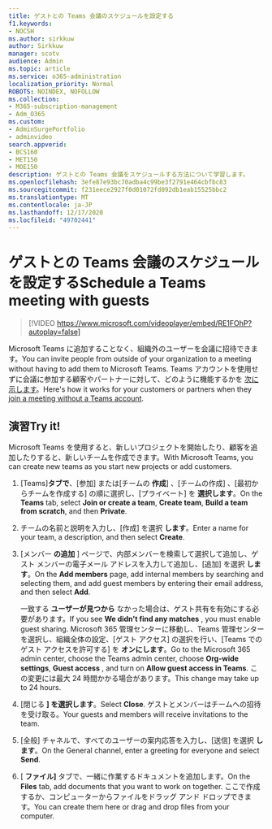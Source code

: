 ```yaml
---
title: ゲストとの Teams 会議のスケジュールを設定する
f1.keywords:
- NOCSH
ms.author: sirkkuw
author: Sirkkuw
manager: scotv
audience: Admin
ms.topic: article
ms.service: o365-administration
localization_priority: Normal
ROBOTS: NOINDEX, NOFOLLOW
ms.collection:
- M365-subscription-management
- Adm_O365
ms.custom:
- AdminSurgePortfolio
- adminvideo
search.appverid:
- BCS160
- MET150
- MOE150
description: ゲストとの Teams 会議をスケジュールする方法について学習します。
ms.openlocfilehash: 3efe87e93bc70adba4c99be3f2791e464cbfbc83
ms.sourcegitcommit: f231eece2927f0d01072fd092db1eab15525bbc2
ms.translationtype: MT
ms.contentlocale: ja-JP
ms.lasthandoff: 12/17/2020
ms.locfileid: "49702441"
---
```

# <a name="schedule-a-teams-meeting-with-guests"></a><span data-ttu-id="62591-103">ゲストとの Teams 会議のスケジュールを設定する</span><span class="sxs-lookup"><span data-stu-id="62591-103">Schedule a Teams meeting with guests</span></span>

> [!VIDEO https://www.microsoft.com/videoplayer/embed/RE1FOhP?autoplay=false]

<span data-ttu-id="62591-104">Microsoft Teams に追加することなく、組織外のユーザーを会議に招待できます。</span><span class="sxs-lookup"><span data-stu-id="62591-104">You can invite people from outside of your organization to a meeting without having to add them to Microsoft Teams.</span></span> <span data-ttu-id="62591-105">Teams アカウントを使用せずに会議に参加する顧客やパートナーに対して、どのように機能するかを [次に示します](https://support.microsoft.com/office/c6efc38f-4e03-4e79-b28f-e65a4c039508)。</span><span class="sxs-lookup"><span data-stu-id="62591-105">Here's how it works for your customers or partners when they [join a meeting without a Teams account](https://support.microsoft.com/office/c6efc38f-4e03-4e79-b28f-e65a4c039508).</span></span>

## <a name="try-it"></a><span data-ttu-id="62591-106">演習</span><span class="sxs-lookup"><span data-stu-id="62591-106">Try it!</span></span>

<span data-ttu-id="62591-107">Microsoft Teams を使用すると、新しいプロジェクトを開始したり、顧客を追加したりすると、新しいチームを作成できます。</span><span class="sxs-lookup"><span data-stu-id="62591-107">With Microsoft Teams, you can create new teams as you start new projects or add customers.</span></span>

1. <span data-ttu-id="62591-108">[Teams]**タブで**、[参加] または[チームの **作成**] 、[チームの作成] 、[最初からチームを作成する] の順に選択し、[プライベート] を **選択します**。</span><span class="sxs-lookup"><span data-stu-id="62591-108">On the  **Teams** tab, select **Join or create a team**, **Create team**, **Build a team from scratch**, and then **Private**.</span></span>
2. <span data-ttu-id="62591-109">チームの名前と説明を入力し、[作成] を選択  **します**。</span><span class="sxs-lookup"><span data-stu-id="62591-109">Enter a name for your team, a description, and then select  **Create**.</span></span>
3. <span data-ttu-id="62591-110">[メンバー  **の追加**  ] ページで、内部メンバーを検索して選択して追加し、ゲスト メンバーの電子メール アドレスを入力して追加し、[追加] を選択  **します**。</span><span class="sxs-lookup"><span data-stu-id="62591-110">On the  **Add members**  page, add internal members by searching and selecting them, and add guest members by entering their email address, and then select  **Add**.</span></span>

    <span data-ttu-id="62591-111">一致する  **ユーザーが見つから** なかった場合は、ゲスト共有を有効にする必要があります。</span><span class="sxs-lookup"><span data-stu-id="62591-111">If you see  **We didn't find any matches** , you must enable guest sharing.</span></span> <span data-ttu-id="62591-112">Microsoft 365 管理センターに移動し、Teams 管理センターを選択し、組織全体の設定、[ゲスト アクセス] の選択を行い、[Teams でのゲスト アクセスを許可する] を **オンにします**。</span><span class="sxs-lookup"><span data-stu-id="62591-112">Go to the Microsoft 365 admin center, choose the Teams admin center, choose  **Org-wide settings**,  **Guest access** , and turn on  **Allow guest access in Teams**.</span></span> <span data-ttu-id="62591-113">この変更には最大 24 時間かかる場合があります。</span><span class="sxs-lookup"><span data-stu-id="62591-113">This change may take up to 24 hours.</span></span>

1. <span data-ttu-id="62591-114">[閉じる  **] を選択します**。</span><span class="sxs-lookup"><span data-stu-id="62591-114">Select  **Close**.</span></span> <span data-ttu-id="62591-115">ゲストとメンバーはチームへの招待を受け取る。</span><span class="sxs-lookup"><span data-stu-id="62591-115">Your guests and members will receive invitations to the team.</span></span>
2. <span data-ttu-id="62591-116">[全般] チャネルで、すべてのユーザーの案内応答を入力し、[送信] を選択  **します**。</span><span class="sxs-lookup"><span data-stu-id="62591-116">On the General channel, enter a greeting for everyone and select  **Send**.</span></span>
3. <span data-ttu-id="62591-117">[  **ファイル]** タブで、一緒に作業するドキュメントを追加します。</span><span class="sxs-lookup"><span data-stu-id="62591-117">On the  **Files** tab, add documents that you want to work on together.</span></span> <span data-ttu-id="62591-118">ここで作成するか、コンピューターからファイルをドラッグ アンド ドロップできます。</span><span class="sxs-lookup"><span data-stu-id="62591-118">You can create them here or drag and drop files from your computer.</span></span>